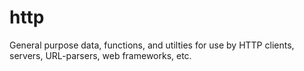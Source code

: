 # http
General purpose data, functions, and utilties for use by HTTP clients, servers, URL-parsers, web frameworks, etc.
